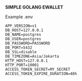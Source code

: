 **SIMPLE GOLANG EWALLET**

Example .env
```
APP_VERSION=v1
DB_HOST=127.0.0.1
DB_NAME=postgres
DB_USER=postgres
DB_PASSWORD=PASSWORD
DB_PORT=5432
DB_SSL=disable
DB_TIMEZONE=Asia/Jakarta
HTTP_HOST=127.0.0.1
HTTP_PORT=10001
ACCESS_TOKEN_SECRET=MY_SECRET
ACCESS_TOKEN_EXPIRE_DURATION=48h
```
